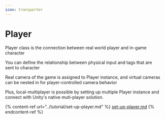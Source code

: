 ```yaml
---
icon: transporter
---
```


# Player

Player class is the connection between real world player and in-game character

You can define the relationship between physical input and tags that are sent to character

Real camera of the game is assigned to Player instance, and virtual cameras can be nested in for player-controlled camera behavior

Plus, local-multiplayer is possible by setting up multiple Player instance and connect with Unity's native muti-player solution.&#x20;

{% content-ref url="../tutorial/set-up-player.md" %}
[set-up-player.md](../tutorial/set-up-player.md)
{% endcontent-ref %}
